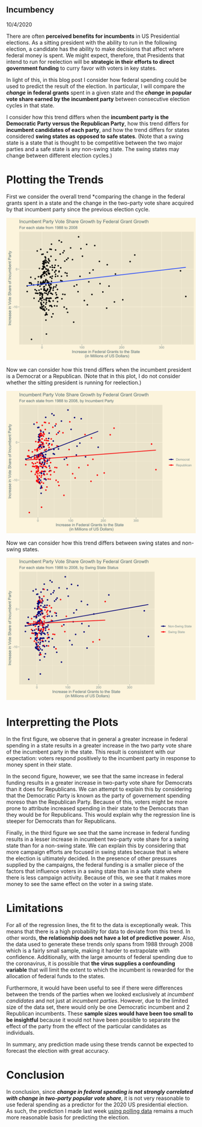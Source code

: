 ## Incumbency

10/4/2020

There are often **perceived benefits for incumbents** in US Presidential elections. As a sitting president with the ability to run in the following election, a candidate has the ability to make decisions that affect where federal money is spent. We might expect, therefore, that Presidents that intend to run for reelection will be **strategic in their efforts to direct government funding** to curry favor with voters in key states. 

In light of this, in this blog post I consider how federal spending could be used to predict the result of the election. In particular, I will compare the ***change*** **in federal grants** spent in a given state and the ***change*** **in popular vote share earned by the incumbent party** between consecutive election cycles in that state. 

I consider how this trend differs when the **incumbent party is the Democratic Party versus the Republican Party**, how this trend differs for **incumbent candidates of each party**, and how the trend differs for states considered **swing states as opposed to safe states**. (Note that a swing state is a state that is thought to be competitive between the two major parties and a safe state is any non-swing state. The swing states may change between different election cycles.) 


# Plotting the Trends
First we consider the overall trend *comparing the change in the federal grants spent in a state and the change in the two-party vote share acquired by that incumbent party since the previous election cycle.

![image of overall grants vs votes trend](../figures/grants_vs_votes.png)

Now we can consider how this trend differs when the incumbent president is a Democrat or a Republican. (Note that in this plot, I do not consider whether the sitting president is running for reelection.)


![image of grants vs votes by incumbent party](../figures/grants_party.png)

Now we can consider how this trend differs between swing states and non-swing states.

![image of grants vs votes by swing state status](../figures/grants_swing.png)


# Interpretting the Plots

In the first figure, we observe that in general a greater increase in federal spending in a state results in a greater increase in the two party vote share of the incumbent party in the state. This result is consistent with our expectation: voters respond positively to the incumbent party in response to money spent in their state.

In the second figure, however, we see that the same increase in federal funding results in a greater increase in two-party vote share for Democrats than it does for Republicans. We can attempt to explain this by considering that the Democratic Party is known as the party of governement spending moreso than the Republican Party. Because of this, voters might be more prone to attribute increased spending in their state to the Democrats than they would be for Republicans. This would explain why the regression line is steeper for Democrats than for Republicans.

Finally, in the third figure we see that the same increase in federal funding results in a lesser increase in incumbent two-party vote share for a swing state than for a non-swing state. We can explain this by considering that more campaign efforts are focused in swing states because that is where the election is ultimately decided. In the presence of other pressures supplied by the campaigns, the federal funding is a smaller piece of the factors that influence voters in a swing state than in a safe state where there is less campaign activity. Because of this, we see that it makes more money to see the same effect on the voter in a swing state. 

# Limitations

For all of the regression lines, the fit to the data is exceptionally weak. This means that there is a high probability for data to deviate from this trend. In other words, **the relationship does not have a lot of predictive power**. Also, the data used to generate these trends only spans from 1988 through 2008 which is a fairly small sample, making it harder to extrapolate with confidence. Additionally, with the large amounts of federal spending due to the coronavirus, it is possible that **the virus supplies a confounding variable** that will limit the extent to which the incumbent is rewarded for the allocation of federal funds to the states.

Furthermore, it would have been useful to see if there were differences between the trends of the parties when we looked exclusively at *incumbent candidates* and not just at *incumbent parties*. However, due to the limited size of the data set, there would only be one Democratic incumbent and 2 Republican incumbents. These **sample sizes would have been too small to be insightful** because it would not have been possible to separate the effect of the party from the effect of the particular candidates as individuals.

In summary, any prediction made using these trends cannot be expected to forecast the election with great accuracy.

# Conclusion
In conclusion, since ***change in federal spending is not strongly correlated with change in two-party popular vote share***, it is not very reasonable to use federal spending as a predictor for the 2020 US presidential election. As such, the prediction I made last week [using polling data](polling.md) remains a much more reasonable basis for predicting the election.